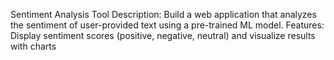 Sentiment Analysis Tool
Description: Build a web application that analyzes the sentiment of user-provided text using a pre-trained ML model.
Features: Display sentiment scores (positive, negative, neutral) and visualize results with charts
